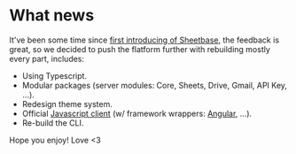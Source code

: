 # What news

It've been some time since [first introducing of Sheetbase](https://medium.com/@lamnhan/introducing-sheetbase-a-new-way-to-build-websites-and-apps-c6a6bccb6254), the feedback is great, so we decided to push the flatform further with rebuilding mostly every part, includes:

- Using Typescript.
- Modular packages (server modules: Core, Sheets, Drive, Gmail, API Key, ...).
- Redesign theme system.
- Official [Javascript client](https://github.com/sheetbase/client) (w/ framework wrappers: [Angular](https://github.com/sheetbase/angular), ...).
- Re-build the CLI.

Hope you enjoy! Love <3